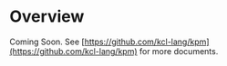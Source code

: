 # Overview

Coming Soon. See [https://github.com/kcl-lang/kpm](https://github.com/kcl-lang/kpm) for more documents.
